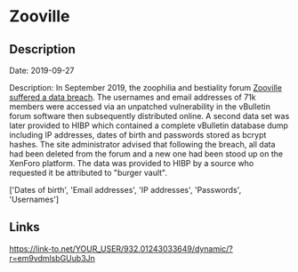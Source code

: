 # Zooville

## Description

Date: 2019-09-27

Description:
In September 2019, the zoophilia and bestiality forum <a href="https://www.zooville.org/threads/security-incident-and-site-rebuild-september-2019.9/" target="_blank" rel="noopener">Zooville suffered a data breach</a>. The usernames and email addresses of 71k members were accessed via an unpatched vulnerability in the vBulletin forum software then subsequently distributed online. A second data set was later provided to HIBP which contained a complete vBulletin database dump including IP addresses, dates of birth and passwords stored as bcrypt hashes. The site administrator advised that following the breach, all data had been deleted from the forum and a new one had been stood up on the XenForo platform. The data was provided to HIBP by a source who requested it be attributed to &quot;burger vault&quot;.


['Dates of birth', 'Email addresses', 'IP addresses', 'Passwords', 'Usernames']

## Links

https://link-to.net/YOUR_USER/932.01243033649/dynamic/?r=em9vdmlsbGUub3Jn